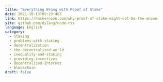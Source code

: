 ```yaml
---
title: "Everything Wrong with Proof of Stake"
date: 2021-10-13T09:29:46Z
link: https://hackernoon.com/why-proof-of-stake-might-not-be-the-answer-to-ethereums-gas-prices?source=rss&utm_medium=RSS&utm_source=news.12bit.vn
site: github.com/dylang/node-rss
language: English
category:
  - staking
  - problems-with-staking
  - decentralization
  - the-decentralized-world
  - inequality-and-staking
  - providing-incentives
  - decentralized-internet
  - blockchain
draft: false
---
```

